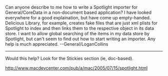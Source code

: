 Can anyone describe to me how to write a Spotlight importer for General/CoreData in a non-document based application? I have looked everywhere for a good explaination, but have come up empty-handed. Delicious Library, for example, creates fake files that are just xml plists for Spotlight to index and then links them to the respective object in its data store. I want to allow global searching of the items in my data store by Spotlight, but can't seem to find out how to start writing an importer. Any help is much appreciated. --General/LoganCollins

----

Would this help? Look for the Stickies section (ie, doc-based).

http://www.macdevcenter.com/pub/a/mac/2005/07/15/spotlight.html